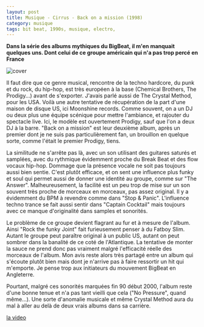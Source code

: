 ```yaml
---
layout: post
title: Musique - Cirrus - Back on a mission (1998)
category: musique
tags: bit beat, 1990s, musique, electro,
---
```


**Dans la série des albums mythiques du BigBeat, il m'en manquait quelques uns. Dont celui de ce groupe américain qui n'a pas trop percé en France**

![cover](https://filedn.eu/llqi9IBxlYouGRXYG2xlROb/img/2021/cirrusmission.jpg)

Il faut dire que ce genre musical, rencontre de la techno hardcore, du punk et du rock, du hip-hop, est très européen à la base (Chemical Brothers, The Prodigy...) avant de s'exporter. J'avais parlé aussi de The Crystal Method, pour les USA. Voilà une autre tentative de récupération de la part d'une maison de disque US, ici Moonshine records. Comme souvent, on a un DJ ou deux plus une équipe scénique pour mettre l'ambiance, et rajouter du spectacle live. Ici, le modèle est ouvertement Prodigy, sauf que l'on a deux DJ à la barre. "Back on a mission" est leur deuxième album, après un premier dont je ne suis pas particulièrement fan, un brouillon en quelque sorte, comme l'était le premier Prodigy, tiens.

La similitude ne s'arrête pas là, avec un son utilisant des guitares saturés et samplées, avec du rythmique évidemment proche du Break Beat et des flow vocaux hip-hop. Dommage que la présence vocale ne soit pas toujours aussi bien sentie. C'est plutôt efficace, et on sent une influence plus funky et soul qui permet aussi de donner une identité au groupe, comme sur "The Answer". Malheureusement, la facilité est un peu trop de mise sur un son souvent très proche de morceaux en morceaux, pas assez original. Il y a évidemment du BPM à revendre comme dans "Stop & Panic". L'influence techno trance se fait aussi sentir dans "Captain Cocktail" mais toujours avec ce manque d'originalité dans samples et sonorités.

Le problème de ce groupe devient flagrant au fur et à mesure de l'album. Ainsi "Rock the funky Joint" fait furieusement penser à du Fatboy Slim. Autant le groupe peut paraître original à un public US, autant on peut sombrer dans la banalité de ce coté de l'Atlantique. La tentative de monter la sauce ne prend donc pas vraiment malgré l'efficacité réelle des morceaux de l'album. Mon avis reste alors très partagé entre un album qui s'écoute plutôt bien mais dont je n'arrive pas à faire ressortir un hit qui m'emporte. Je pense trop aux initiateurs du mouvement BigBeat en Angleterre.

Pourtant, malgré ces sonorités marquées fin 90 début 2000, l'album reste d'une bonne tenue et n'a pas tant vieilli que cela ("No Pressure", quand même...). Une sorte d'anomalie musicale et même Crystal Method aura du mal à aller au delà de deux vrais albums dans sa carrière. 

[la video](https://www.youtube.com/watch?v=u1nsXxeuz4o)

